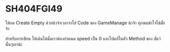 # SH404FGI49

ให้กด Create Empty ด้วยน้าจ้าเวลาจาใส่ Code ของ GameManage น้าจ้า ทุกฆนฆ้าใจใช่มั้ยจ้า

สำหรับการเขียน ให้เดินได้นั้นเราต้องกำหนด speed เป็น 0 และไปแก้ในตัว Method ของ สัตว์นั้นๆเอาน้ะ

